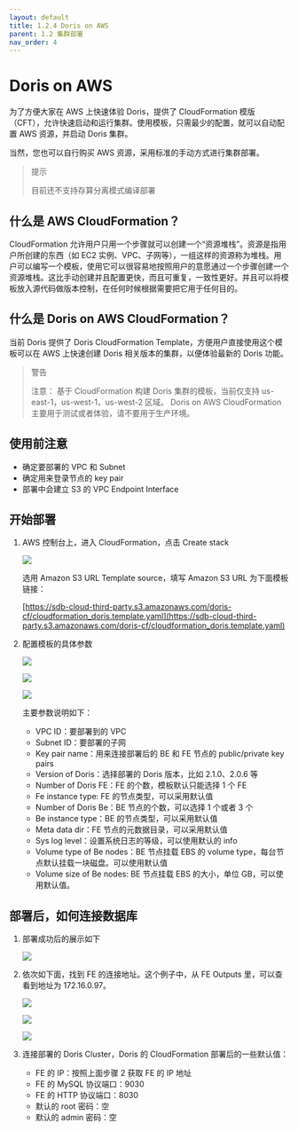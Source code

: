 ```yaml
---
layout: default
title: 1.2.4 Doris on AWS
parent: 1.2 集群部署
nav_order: 4
---
```


# Doris on AWS
为了方便大家在 AWS 上快速体验 Doris，提供了 CloudFormation 模版（CFT），允许快速启动和运行集群。使用模板，只需最少的配置，就可以自动配置 AWS 资源，并启动 Doris 集群。

当然，您也可以自行购买 AWS 资源，采用标准的手动方式进行集群部署。

> 提示
> 
> 目前还不支持存算分离模式编译部署

## 什么是 AWS CloudFormation？
CloudFormation 允许用户只用一个步骤就可以创建一个“资源堆栈”。资源是指用户所创建的东西（如 EC2 实例、VPC、子网等），一组这样的资源称为堆栈。用户可以编写一个模板，使用它可以很容易地按照用户的意愿通过一个步骤创建一个资源堆栈。这比手动创建并且配置更快，而且可重复，一致性更好。并且可以将模板放入源代码做版本控制，在任何时候根据需要把它用于任何目的。

## 什么是 Doris on AWS CloudFormation？
当前 Doris 提供了 Doris CloudFormation Template，方便用户直接使用这个模板可以在 AWS 上快速创建 Doris 相关版本的集群，以便体验最新的 Doris 功能。

> 警告
> 
> 注意：
> 基于 CloudFormation 构建 Doris 集群的模板，当前仅支持 us-east-1，us-west-1，us-west-2 区域。
> Doris on AWS CloudFormation 主要用于测试或者体验，请不要用于生产环境。

## 使用前注意
* 确定要部署的 VPC 和 Subnet
* 确定用来登录节点的 key pair
* 部署中会建立 S3 的 VPC Endpoint Interface

## 开始部署
1. AWS 控制台上，进入 CloudFormation，点击 Create stack

    ![](../../../../../../assets/images/Doris/attachments/start-deployment-212dd402013fb3b8b495c22f639968f7.jpeg)

    选用 Amazon S3 URL Template source，填写 Amazon S3 URL 为下面模板链接：

    [https://sdb-cloud-third-party.s3.amazonaws.com/doris-cf/cloudformation_doris.template.yaml](https://sdb-cloud-third-party.s3.amazonaws.com/doris-cf/cloudformation_doris.template.yaml)
2. 配置模板的具体参数

    ![](../../../../../../assets/images/Doris/attachments/configure-specific-parameters-1-02a68404da0de49413e927ce78c627f6.jpeg)

    ![](../../../../../../assets/images/Doris/attachments/configure-specific-parameters-2-ceb37fce06a8e3f6448969749668991a.jpeg)

    ![](../../../../../../assets/images/Doris/attachments/configure-specific-parameters-3-a7c6b3109399344bcd5075bb1e48a742.jpeg)

    主要参数说明如下：
    * VPC ID：要部署到的 VPC
    * Subnet ID：要部署的子网
    * Key pair name：用来连接部署后的 BE 和 FE 节点的 public/private key pairs
    * Version of Doris：选择部署的 Doris 版本，比如 2.1.0、2.0.6 等
    * Number of Doris FE：FE 的个数，模板默认只能选择 1 个 FE
    * Fe instance type: FE 的节点类型，可以采用默认值
    * Number of Doris Be：BE 节点的个数，可以选择 1 个或者 3 个
    * Be instance type：BE 的节点类型，可以采用默认值
    * Meta data dir：FE 节点的元数据目录，可以采用默认值
    * Sys log level：设置系统日志的等级，可以使用默认的 info
    * Volume type of Be nodes：BE 节点挂载 EBS 的 volume type，每台节点默认挂载一块磁盘。可以使用默认值
    * Volume size of Be nodes: BE 节点挂载 EBS 的大小，单位 GB，可以使用默认值。

## 部署后，如何连接数据库
1. 部署成功后的展示如下

   ![](../../../../../../assets/images/Doris/attachments/how-to-connect-to-the-database-5cf97ada6d5686eb8648a3fa4e22837e.jpeg)
2. 依次如下面，找到 FE 的连接地址。这个例子中，从 FE Outputs 里，可以查看到地址为 172.16.0.97。

    ![](../../../../../../assets/images/Doris/attachments/find-connection-address-for-fe-1-c20545a89a9d7bca6322546206708018.jpeg)

    ![](../../../../../../assets/images/Doris/attachments/find-connection-address-for-fe-2-8f03647a1597f7668059b5fde4241b10.jpeg)

    ![](../../../../../../assets/images/Doris/attachments/find-connection-address-for-fe-3-413321f49156410699385c752184e825.jpeg)
3. 连接部署的 Doris Cluster，Doris 的 CloudFormation 部署后的一些默认值：
    * FE 的 IP：按照上面步骤 2 获取 FE 的 IP 地址
    * FE 的 MySQL 协议端口：9030
    * FE 的 HTTP 协议端口：8030
    * 默认的 root 密码：空
    * 默认的 admin 密码：空